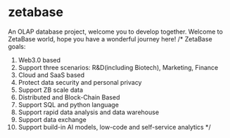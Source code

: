 # zetabase
An OLAP database project, welcome you to develop together.
Welcome to ZetaBase world, hope you have a wonderful journey here!
/*
ZetaBase goals:
1. Web3.0 based
2. Support three scenarios: R&D(including Biotech), Marketing, Finance
3. Cloud and SaaS based
4. Protect data security and personal privacy
5. Support ZB scale data
6. Distributed and Block-Chain Based
7. Support SQL and python language
8. Support rapid data analysis and data warehouse
9. Support data exchange
10. Support build-in AI models, low-code and self-service analytics
 */


